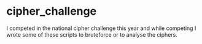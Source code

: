 # cipher_challenge
I competed in the national cipher challenge this year and while competing I wrote some of these scripts to bruteforce or to analyse the ciphers.
